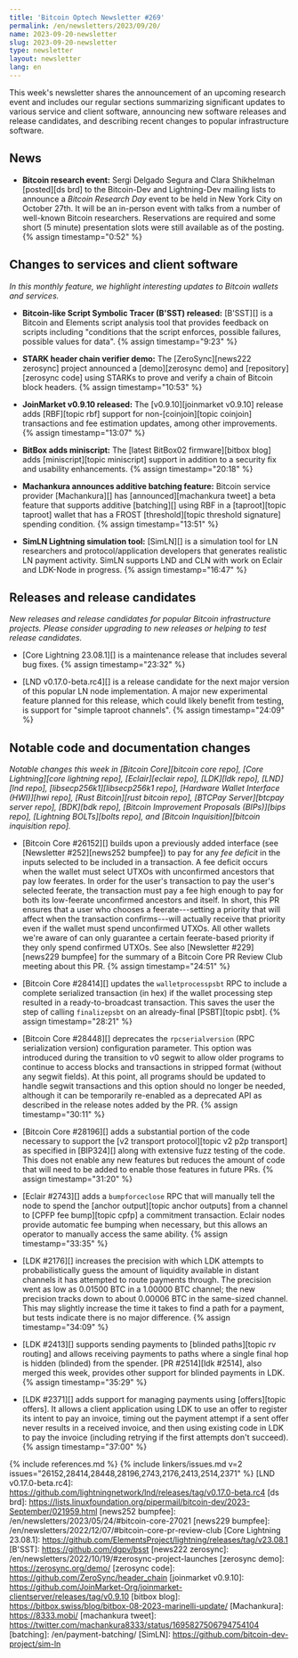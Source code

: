 ```yaml
---
title: 'Bitcoin Optech Newsletter #269'
permalink: /en/newsletters/2023/09/20/
name: 2023-09-20-newsletter
slug: 2023-09-20-newsletter
type: newsletter
layout: newsletter
lang: en
---
```

This week's newsletter shares the announcement of an upcoming research
event and includes our regular sections summarizing significant updates
to various service and client software, announcing new software releases
and release candidates, and describing recent changes to popular
infrastructure software.

## News

- **Bitcoin research event:** Sergi Delgado Segura and Clara Shikhelman
  [posted][ds brd] to the Bitcoin-Dev and Lightning-Dev mailing lists to
  announce a _Bitcoin Research Day_ event to be held in New York City on
  October 27th.  It will be an in-person event with talks from a number
  of well-known Bitcoin researchers.  Reservations are required and
  some short (5 minute) presentation slots were still available as of
  the posting. {% assign timestamp="0:52" %}

## Changes to services and client software

*In this monthly feature, we highlight interesting updates to Bitcoin
wallets and services.*

- **Bitcoin-like Script Symbolic Tracer (B'SST) released:**
  [B'SST][] is a Bitcoin and Elements script analysis tool that provides feedback
  on scripts including "conditions that the script enforces, possible
  failures, possible values for data". {% assign timestamp="9:23" %}

- **STARK header chain verifier demo:**
  The [ZeroSync][news222 zerosync] project announced a [demo][zerosync demo] and
  [repository][zerosync code] using STARKs to prove and verify a chain of Bitcoin block headers. {% assign timestamp="10:53" %}

- **JoinMarket v0.9.10 released:**
  The [v0.9.10][joinmarket v0.9.10] release adds [RBF][topic rbf] support for
  non-[coinjoin][topic coinjoin] transactions and fee estimation updates, among
  other improvements. {% assign timestamp="13:07" %}

- **BitBox adds miniscript:**
  The [latest BitBox02 firmware][bitbox blog] adds [miniscript][topic
  miniscript] support in addition to a security fix and usability enhancements. {% assign timestamp="20:18" %}

- **Machankura announces additive batching feature:**
  Bitcoin service provider [Machankura][] has [announced][machankura tweet] a
  beta feature that supports additive [batching][] using RBF in a [taproot][topic
  taproot] wallet that has a FROST [threshold][topic threshold signature] spending condition. {% assign timestamp="13:51" %}

- **SimLN Lightning simulation tool:**
  [SimLN][] is a simulation tool for LN researchers and protocol/application
  developers that generates realistic LN payment activity. SimLN supports
  LND and CLN with work on Eclair and LDK-Node in progress. {% assign timestamp="16:47" %}

## Releases and release candidates

*New releases and release candidates for popular Bitcoin infrastructure
projects.  Please consider upgrading to new releases or helping to test
release candidates.*

- [Core Lightning 23.08.1][] is a maintenance release that includes
  several bug fixes. {% assign timestamp="23:32" %}

- [LND v0.17.0-beta.rc4][] is a release candidate for the next major
  version of this popular LN node implementation.  A major new
  experimental feature planned for this release, which could likely
  benefit from testing, is support for "simple taproot channels". {% assign timestamp="24:09" %}

## Notable code and documentation changes

*Notable changes this week in [Bitcoin Core][bitcoin core repo], [Core
Lightning][core lightning repo], [Eclair][eclair repo], [LDK][ldk repo],
[LND][lnd repo], [libsecp256k1][libsecp256k1 repo], [Hardware Wallet
Interface (HWI)][hwi repo], [Rust Bitcoin][rust bitcoin repo], [BTCPay
Server][btcpay server repo], [BDK][bdk repo], [Bitcoin Improvement
Proposals (BIPs)][bips repo], [Lightning BOLTs][bolts repo], and
[Bitcoin Inquisition][bitcoin inquisition repo].*

- [Bitcoin Core #26152][] builds upon a previously added interface (see
  [Newsletter #252][news252 bumpfee]) to pay for any _fee deficit_ in
  the inputs selected to be included in a transaction.  A fee deficit
  occurs when the wallet must select UTXOs with unconfirmed ancestors
  that pay low feerates.  In order for the user's transaction to pay the
  user's selected feerate, the transaction must pay a fee high enough to
  pay for both its low-feerate unconfirmed ancestors and itself.  In
  short, this PR ensures that a user who chooses a feerate---setting a
  priority that will affect when the transaction confirms---will actually
  receive that priority even if the wallet must spend unconfirmed UTXOs.
  All other wallets we're aware of can only guarantee a certain
  feerate-based priority if they only spend confirmed UTXOs.  See also
  [Newsletter #229][news229 bumpfee] for the summary of a Bitcoin Core
  PR Review Club meeting about this PR. {% assign timestamp="24:51" %}

- [Bitcoin Core #28414][] updates the `walletprocesspsbt` RPC to include
  a complete serialized transaction (in hex) if the wallet processing
  step resulted in a ready-to-broadcast transaction.  This saves the
  user the step of calling `finalizepsbt` on an already-final
  [PSBT][topic psbt]. {% assign timestamp="28:21" %}

- [Bitcoin Core #28448][] deprecates the `rpcserialversion` (RPC
  serialization version) configuration parameter.  This option was
  introduced during the transition to v0 segwit to allow older programs
  to continue to access blocks and transactions in stripped format
  (without any segwit fields).  At this point, all programs should be
  updated to handle segwit transactions and this option should no longer
  be needed, although it can be temporarily re-enabled as a deprecated
  API as described in the release notes added by the PR. {% assign timestamp="30:11" %}

- [Bitcoin Core #28196][] adds a substantial portion of the code
  necessary to support the [v2 transport protocol][topic v2 p2p
  transport] as specified in [BIP324][] along with extensive fuzz
  testing of the code.  This does not enable any new features but
  reduces the amount of code that will need to be added to enable those
  features in future PRs. {% assign timestamp="31:20" %}

- [Eclair #2743][] adds a `bumpforceclose` RPC that will manually tell
  the node to spend the [anchor output][topic anchor outputs] from a
  channel to [CPFP fee bump][topic cpfp] a commitment transaction.
  Eclair nodes provide automatic fee bumping when necessary, but this
  allows an operator to manually access the same ability. {% assign timestamp="33:35" %}

- [LDK #2176][] increases the precision with which LDK attempts to
  probabilistically guess the amount of liquidity available in distant
  channels it has attempted to route payments through.  The precision
  went as low as 0.01500 BTC in a 1.00000 BTC channel; the new precision
  tracks down to about 0.00006 BTC in the same-sized channel.  This may
  slightly increase the time it takes to find a path for a payment, but
  tests indicate there is no major difference. {% assign timestamp="34:09" %}

- [LDK #2413][] supports sending payments to [blinded paths][topic rv
  routing] and allows receiving payments to paths where a single final
  hop is hidden (blinded) from the spender.  [PR #2514][ldk #2514], also
  merged this week, provides other support for blinded payments in LDK. {% assign timestamp="35:29" %}

- [LDK #2371][] adds support for managing payments using [offers][topic
  offers].  It allows a client application using LDK to use an offer to
  register its intent to pay an invoice, timing out the payment attempt
  if a sent offer never results in a received invoice, and then using
  existing code in LDK to pay the invoice (including retrying if the
  first attempts don't succeed). {% assign timestamp="37:00" %}

{% include references.md %}
{% include linkers/issues.md v=2 issues="26152,28414,28448,28196,2743,2176,2413,2514,2371" %}
[LND v0.17.0-beta.rc4]: https://github.com/lightningnetwork/lnd/releases/tag/v0.17.0-beta.rc4
[ds brd]: https://lists.linuxfoundation.org/pipermail/bitcoin-dev/2023-September/021959.html
[news252 bumpfee]: /en/newsletters/2023/05/24/#bitcoin-core-27021
[news229 bumpfee]: /en/newsletters/2022/12/07/#bitcoin-core-pr-review-club
[Core Lightning 23.08.1]: https://github.com/ElementsProject/lightning/releases/tag/v23.08.1
[B'SST]: https://github.com/dgpv/bsst
[news222 zerosync]: /en/newsletters/2022/10/19/#zerosync-project-launches
[zerosync demo]: https://zerosync.org/demo/
[zerosync code]: https://github.com/ZeroSync/header_chain
[joinmarket v0.9.10]: https://github.com/JoinMarket-Org/joinmarket-clientserver/releases/tag/v0.9.10
[bitbox blog]: https://bitbox.swiss/blog/bitbox-08-2023-marinelli-update/
[Machankura]: https://8333.mobi/
[machankura tweet]: https://twitter.com/machankura8333/status/1695827506794754104
[batching]: /en/payment-batching/
[SimLN]: https://github.com/bitcoin-dev-project/sim-ln
